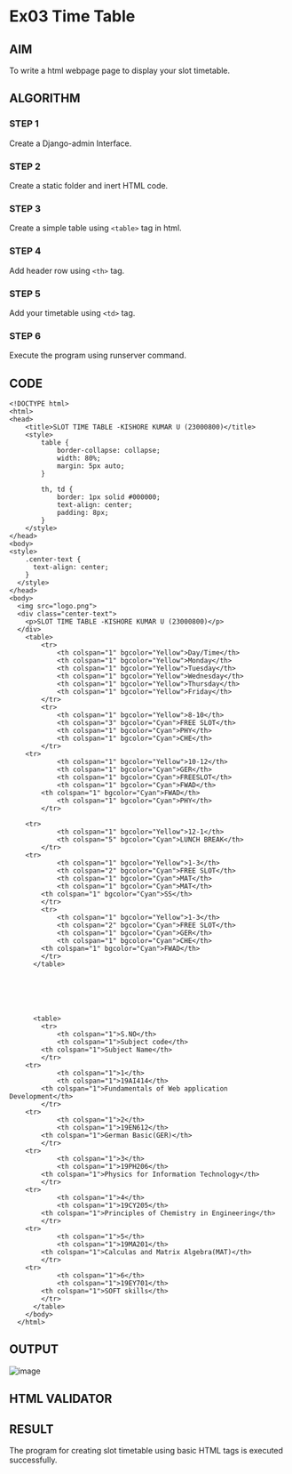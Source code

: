# Ex03 Time Table

## AIM
To write a html webpage page to display your slot timetable.

## ALGORITHM
### STEP 1
Create a Django-admin Interface.

### STEP 2
Create a static folder and inert HTML code.

### STEP 3
Create a simple table using ```<table>``` tag in html.

### STEP 4
Add header row using ```<th>``` tag.

### STEP 5
Add your timetable using ```<td>``` tag.

### STEP 6
Execute the program using runserver command.

## CODE
```
<!DOCTYPE html>
<html>
<head>
    <title>SLOT TIME TABLE -KISHORE KUMAR U (23000800)</title>
    <style>
        table {
            border-collapse: collapse;
            width: 80%;
            margin: 5px auto;
        }

        th, td {
            border: 1px solid #000000;
            text-align: center;
            padding: 8px;
        }
    </style>
</head>
<body>
<style>
    .center-text {
      text-align: center;
    }
  </style>
</head>
<body>
  <img src="logo.png">
  <div class="center-text">
    <p>SLOT TIME TABLE -KISHORE KUMAR U (23000800)</p>
  </div>
    <table>
        <tr>
            <th colspan="1" bgcolor="Yellow">Day/Time</th>
            <th colspan="1" bgcolor="Yellow">Monday</th>
            <th colspan="1" bgcolor="Yellow">Tuesday</th>
            <th colspan="1" bgcolor="Yellow">Wednesday</th>
            <th colspan="1" bgcolor="Yellow">Thursday</th>
            <th colspan="1" bgcolor="Yellow">Friday</th>
        </tr>
        <tr>
            <th colspan="1" bgcolor="Yellow">8-10</th>
            <th colspan="3" bgcolor="Cyan">FREE SLOT</th>
            <th colspan="1" bgcolor="Cyan">PHY</th>
            <th colspan="1" bgcolor="Cyan">CHE</th>
        </tr>
	<tr>
            <th colspan="1" bgcolor="Yellow">10-12</th>
            <th colspan="1" bgcolor="Cyan">GER</th>
            <th colspan="1" bgcolor="Cyan">FREESLOT</th>
            <th colspan="1" bgcolor="Cyan">FWAD</th>
	    <th colspan="1" bgcolor="Cyan">FWAD</th>
            <th colspan="1" bgcolor="Cyan">PHY</th>
        </tr>

	<tr>
            <th colspan="1" bgcolor="Yellow">12-1</th>
            <th colspan="5" bgcolor="Cyan">LUNCH BREAK</th>
        </tr>
	<tr>
            <th colspan="1" bgcolor="Yellow">1-3</th>
            <th colspan="2" bgcolor="Cyan">FREE SLOT</th>
            <th colspan="1" bgcolor="Cyan">MAT</th>
            <th colspan="1" bgcolor="Cyan">MAT</th>
	    <th colspan="1" bgcolor="Cyan">SS</th>
        </tr>
        <tr>
            <th colspan="1" bgcolor="Yellow">1-3</th>
            <th colspan="2" bgcolor="Cyan">FREE SLOT</th>
            <th colspan="1" bgcolor="Cyan">GER</th>
            <th colspan="1" bgcolor="Cyan">CHE</th>
	    <th colspan="1" bgcolor="Cyan">FWAD</th>
        </tr>
      </table>






      <table>
        <tr>
            <th colspan="1">S.NO</th>
            <th colspan="1">Subject code</th>
	    <th colspan="1">Subject Name</th>
        </tr>
	<tr>
            <th colspan="1">1</th>
            <th colspan="1">19AI414</th>
	    <th colspan="1">Fundamentals of Web application Development</th>
        </tr>
	<tr>
            <th colspan="1">2</th>
            <th colspan="1">19EN612</th>
	    <th colspan="1">German Basic(GER)</th>
        </tr>
	<tr>
            <th colspan="1">3</th>
            <th colspan="1">19PH206</th>
	    <th colspan="1">Physics for Information Technology</th>
        </tr>
	<tr>
            <th colspan="1">4</th>
            <th colspan="1">19CY205</th>
	    <th colspan="1">Principles of Chemistry in Engineering</th>
        </tr>
	<tr>
            <th colspan="1">5</th>
            <th colspan="1">19MA201</th>
	    <th colspan="1">Calculas and Matrix Algebra(MAT)</th>
        </tr>
	<tr>
            <th colspan="1">6</th>
            <th colspan="1">19EY701</th>
	    <th colspan="1">SOFT skills</th>
        </tr>
      </table>
    </body>
  </html>
```


## OUTPUT
![image](https://github.com/Kishorekumar22060/slot/assets/141472136/68f64424-5d7c-4a86-9daa-fdfedc01c0a1)



## HTML VALIDATOR


## RESULT
The program for creating slot timetable using basic HTML tags is executed successfully.
